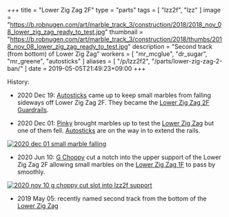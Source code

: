 +++
title = "Lower Zig Zag 2F"
type = "parts"
tags = [ "lzz2f", "lzz" ]
image = "https://b.robnugen.com/art/marble_track_3/construction/2018/2018_nov_08_lower_zig_zag_ready_to_test.jpg"
thumbnail = "https://b.robnugen.com/art/marble_track_3/construction/2018/thumbs/2018_nov_08_lower_zig_zag_ready_to_test.jpg"
description = "Second track (from bottom) of Lower Zig Zag"
workers = [
  "mr_mcglue",
  "dr_sugar",
  "mr_greene",
  "autosticks"
]
aliases = [
    "/p/lzz2f2",
    "/parts/lower-zig-zag-2-ban/"
]
date = 2019-05-05T21:49:23+09:00
+++

History:

* 2020 Dec 19: [Autosticks](/workers/autosticks/) came up to keep small marbles from falling sideways off Lower Zig Zag 2F.
They became the [Lower Zig Zag 2F Guardrails](/parts/lower-zig-zag-2f-guardrails/).

* 2020 Dec 01: [Pinky](/workers/pinky/) brought marbles up to test the [Lower Zig Zag](/parts/lower_zig_zag/) but one of them fell. [Autosticks](/workers/autosticks/) are on the way in to extend the rails.

[![2020 dec 01 small marble falling](//b.robnugen.com/art/marble_track_3/construction/2020/thumbs/2020_dec_01_small_marble_falling.jpg)](//b.robnugen.com/art/marble_track_3/construction/2020/2020_dec_01_small_marble_falling.jpg)

* 2020 Jun 10: [G Choppy](/workers/g_choppy/) cut a notch into the upper support of the Lower Zig Zag 2F allowing small marbles on the [Lower Zig Zag 1F](/parts/lower-zig-zag-1f/) to pass by smoothly.

[![2020 nov 10 g choppy cut slot into lzz2f support](//b.robnugen.com/art/marble_track_3/track/parts/2020/thumbs/2020_nov_10_g_choppy_cut_slot_into_lzz2f_support.jpg)](//b.robnugen.com/art/marble_track_3/track/parts/2020/2020_nov_10_g_choppy_cut_slot_into_lzz2f_support.jpg)

* 2019 May 05: recently named second track from the bottom of the [Lower Zig Zag](/parts/lower_zig_zag/)

